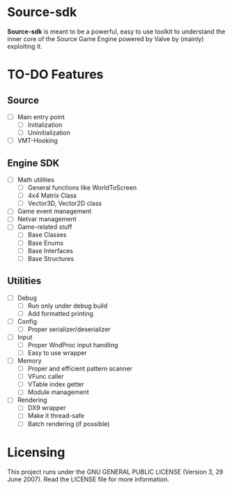 # Source-sdk

**Source-sdk** is meant to be a powerful, easy to use toolkit to understand the inner core of the Source Game Engine powered by Valve by (mainly) exploiting it.  

# TO-DO Features

## Source
- [ ] Main entry point
  - [ ] Initialization
  - [ ] Uninitialization
- [ ] VMT-Hooking

## Engine SDK
- [ ] Math utilities
  - [ ] General functions like WorldToScreen
  - [ ] 4x4 Matrix Class
  - [ ] Vector3D, Vector2D class
- [ ] Game event management
- [ ] Netvar management
- [ ] Game-related stuff
  - [ ] Base Classes
  - [ ] Base Enums
  - [ ] Base Interfaces
  - [ ] Base Structures

## Utilities
- [ ] Debug
  - [ ] Run only under debug build
  - [ ] Add formatted printing
- [ ] Config
  - [ ] Proper serializer/deserializer
- [ ] Input
  - [ ] Proper WndProc input handling
  - [ ] Easy to use wrapper
- [ ] Memory
  - [ ] Proper and efficient pattern scanner
  - [ ] VFunc caller
  - [ ] VTable index getter
  - [ ] Module management
- [ ] Rendering
  - [ ] DX9 wrapper
  - [ ] Make it thread-safe
  - [ ] Batch rendering (if possible)

# Licensing

This project runs under the GNU GENERAL PUBLIC LICENSE (Version 3, 29 June 2007). Read the LICENSE file for more information.
